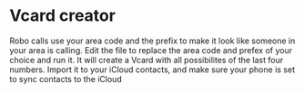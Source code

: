 <h1> Vcard creator </h1>
<p>Robo calls use your area code and the prefix to make it look like someone in your area
is calling.  Edit the file to replace the area code and prefex of your choice
and run it.  It will create a Vcard with all possibilites of the last four numbers.
Import it to your iCloud contacts, and make sure your phone is set to sync contacts
to the iCloud</p>